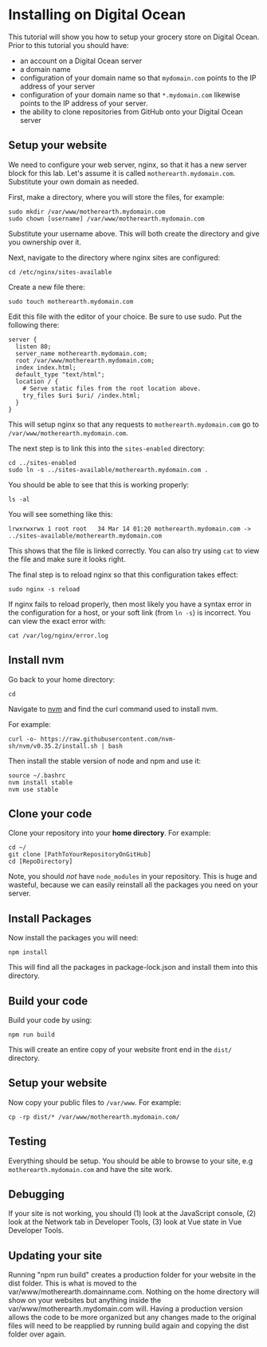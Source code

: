 # Installing on Digital Ocean

This tutorial will show you how to setup your grocery store on Digital Ocean. Prior to this tutorial you should have:

- an account on a Digital Ocean server
- a domain name
- configuration of your domain name so that `mydomain.com` points to the IP address of your server
- configuration of your domain name so that `*.mydomain.com` likewise points to the IP address of your server.
- the ability to clone repositories from GitHub onto your Digital Ocean server

## Setup your website

We need to configure your web server, nginx, so that it has a new server block for this lab. Let's assume it is called `motherearth.mydomain.com`. Substitute your own domain as needed.

First, make a directory, where you will store the files, for example:

```
sudo mkdir /var/www/motherearth.mydomain.com
sudo chown [username] /var/www/motherearth.mydomain.com
```

Substitute your username above. This will both create the directory and give you
ownership over it.

Next, navigate to the directory where nginx sites are configured:

```
cd /etc/nginx/sites-available
```

Create a new file there:

```
sudo touch motherearth.mydomain.com
```

Edit this file with the editor of your choice. Be sure to use sudo. Put the following there:

```
server {
  listen 80;
  server_name motherearth.mydomain.com;
  root /var/www/motherearth.mydomain.com;
  index index.html;
  default_type "text/html";
  location / {
    # Serve static files from the root location above.
    try_files $uri $uri/ /index.html;
  }
}
```

This will setup nginx so that any requests to `motherearth.mydomain.com` go to `/var/www/motherearth.mydomain.com`.

The next step is to link this into the `sites-enabled` directory:

```
cd ../sites-enabled
sudo ln -s ../sites-available/motherearth.mydomain.com .
```

You should be able to see that this is working properly:

```
ls -al
```

You will see something like this:

```
lrwxrwxrwx 1 root root   34 Mar 14 01:20 motherearth.mydomain.com -> ../sites-available/motherearth.mydomain.com
```

This shows that the file is linked correctly. You can also try using `cat` to view the file and make sure it looks right.

The final step is to reload nginx so that this configuration takes effect:

```
sudo nginx -s reload
```

If nginx fails to reload properly, then most likely you have a syntax error in the configuration for a host, or your soft link (from `ln -s`) is incorrect. You can view the exact error with:

```
cat /var/log/nginx/error.log
```

## Install nvm

Go back to your home directory:

```
cd
```

Navigate to [nvm](https://github.com/creationix/nvm) and find the curl command used to install nvm.

For example:

```
curl -o- https://raw.githubusercontent.com/nvm-sh/nvm/v0.35.2/install.sh | bash
```

Then install the stable version of node and npm and use it:

```
source ~/.bashrc
nvm install stable
nvm use stable
```

## Clone your code

Clone your repository into your **home directory**. For example:

```
cd ~/
git clone [PathToYourRepositoryOnGitHub]
cd [RepoDirectory]
```

Note, you should *not* have `node_modules` in your repository. This is huge and
wasteful, because we can easily reinstall all the packages you need on your server.

## Install Packages

Now install the packages you will need:

```
npm install
```

This will find all the packages in package-lock.json and install them into this directory.

## Build your code

Build your code by using:

```
npm run build
```

This will create an entire copy of your website front end in the `dist/` directory.

## Setup your website

Now copy your public files to `/var/www`. For example:

```
cp -rp dist/* /var/www/motherearth.mydomain.com/
```

## Testing

Everything should be setup. You should be able to browse to your site, e.g `motherearth.mydomain.com` and have the site work.

## Debugging

If your site is not working, you should (1) look at the JavaScript console, (2) look at the Network tab in Developer Tools, (3) look at Vue state in Vue Developer Tools.

## Updating your site
Running "npm run build" creates a production folder for your website in the dist folder. This is what is moved to the var/www/motherearth.domainname.com.  Nothing on the home directory will show on your websites but anything inside the var/www/motherearth.mydomain.com will.  Having a production version allows the code to be more organized but any changes made to the original files will need to be reapplied by running build again and copying the dist folder over again.
